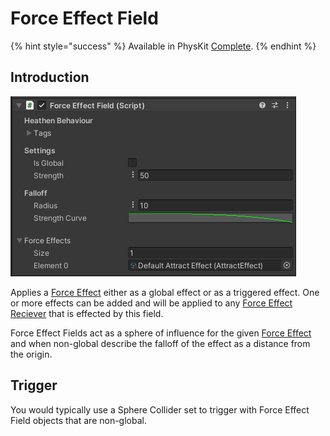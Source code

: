 # Force Effect Field

{% hint style="success" %}
Available in PhysKit [Complete](https://prf.hn/l/rpoyznk).
{% endhint %}

## Introduction

![](<../../../../.gitbook/assets/image (163) (1) (1) (1) (1) (1).png>)

Applies a [Force Effect](../../objects/force-effect/) either as a global effect or as a triggered effect. One or more effects can be added and will be applied to any [Force Effect Reciever](../force-effect-reciever.md) that is effected by this field.

Force Effect Fields act as a sphere of influence for the given [Force Effect](../../objects/force-effect/) and when non-global describe the falloff of the effect as a distance from the origin.

## Trigger

You would typically use a Sphere Collider set to trigger with Force Effect Field objects that are non-global.

